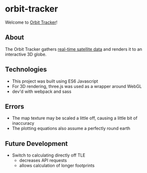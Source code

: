 # orbit-tracker

Welcome to [Orbit Tracker](https://johnenriquez.github.io/orbit-tracker/)!

## About

The Orbit Tracker gathers [real-time satellite data](http://n2yo.com/api/) and renders it to an interactive 3D globe.

## Technologies

- This project was built using ES6 Javascript
- For 3D rendering, three.js was used as a wrapper around WebGL
- dev'd with webpack and sass

## Errors

- The map texture may be scaled a little off, causing a little bit of inaccuracy
- The plotting equations also assume a perfectly round earth

## Future Development

- Switch to calculating directly off TLE
    - decreases API requests
    - allows calculation of longer footprints